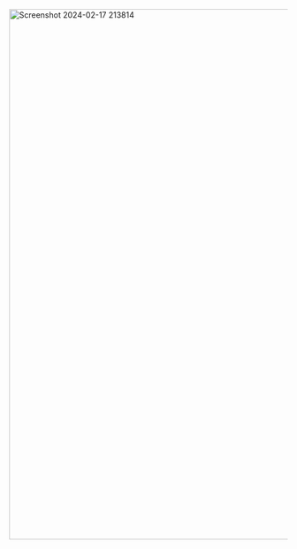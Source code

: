 <img width="960" alt="Screenshot 2024-02-17 213814" src="https://github.com/Debjitpatra/Debjit-patra-portfolio/assets/111041850/c650c440-4a72-48d7-b980-1a27fc2c004a">
